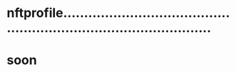 # nftprofile.........................................................................................
# soon
